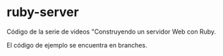 # ruby-server
Código de la serie de videos "Construyendo un servidor Web con Ruby.

El código de ejemplo se encuentra en branches.
